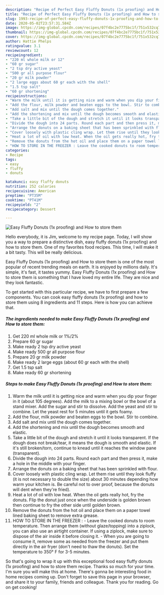 ```yaml
---
description: "Recipe of Perfect Easy Fluffy Donuts (1x proofing) and How to store them"
title: "Recipe of Perfect Easy Fluffy Donuts (1x proofing) and How to store them"
slug: 1993-recipe-of-perfect-easy-fluffy-donuts-1x-proofing-and-how-to-store-them
date: 2020-05-02T23:57:31.584Z
image: https://img-global.cpcdn.com/recipes/07f4bc2e7775bc1f/751x532cq70/easy-fluffy-donuts-1x-proofing-and-how-to-store-them-recipe-main-photo.jpg
thumbnail: https://img-global.cpcdn.com/recipes/07f4bc2e7775bc1f/751x532cq70/easy-fluffy-donuts-1x-proofing-and-how-to-store-them-recipe-main-photo.jpg
cover: https://img-global.cpcdn.com/recipes/07f4bc2e7775bc1f/751x532cq70/easy-fluffy-donuts-1x-proofing-and-how-to-store-them-recipe-main-photo.jpg
author: Hattie Phelps
ratingvalue: 3.1
reviewcount: 12
recipeingredient:
- "220 ml whole milk or 12"
- "60 gr sugar"
- "2 tsp dry active yeast"
- "500 gr all purpose flour"
- "20 gr milk powder"
- "2 large eggs about 60 gr each with the shell"
- "1.5 tsp salt"
- "60 gr shortening"
recipeinstructions:
- "Warm the milk until it is getting nice and warm when you dip your finger in it (about 105 degrees). Add the milk to a mixing bowl or the bowl of a stand mixer. Add the sugar and stir to dissolve. Add the yeast and stir to combine. Let the yeast rest for 5 minutes until it gets foamy."
- "Add the flour, milk powder and beaten eggs to the bowl. Stir to combine."
- "Add salt and mix until the dough comes together."
- "Add the shortening and mix until the dough becomes smooth and elastic."
- "Take a little bit of the dough and stretch it until it looks transparent. If the dough does not break/tear, it means the dough is smooth and elastic. If it&#39;s still broken/torn, continue to knead until it reaches the window pane (transparent)."
- "Divide the dough into 24 parts. Round each part and then press it, make a hole in the middle with your finger."
- "Arrange the donuts on a baking sheet that has been sprinkled with flour."
- "Cover loosely with plastic cling wrap. Let them rise until they look fluffy (it is not necessary to double the size) about 30 minutes depending how warm your kitchen is. Be careful not to over proof, because the donuts will dent when they&#39;re fried)."
- "Heat a lot of oil with low heat. When the oil gets really hot, fry the donuts. Flip the donut just once when the underside is golden brown then continue to fry the other side until golden brown."
- "Remove the donuts from the hot oil and place them on a paper towel lined baking sheet to remove extra grease."
- "HOW TO STORE IN THE FREEZER : Leave the cooked donuts to room temperature. Then arrange them (without glaze/topping) into a ziplock, you can also use an airtight container. If using a ziplock, make sure to dispose of the air inside it before closing it. When you are going to consume it, remove some as needed from the freezer and put them directly in the air fryer (don&#39;t need to thaw the donuts). Set the temperature to 350° F for 3-5 minutes."
categories:
- Recipe
tags:
- easy
- fluffy
- donuts

katakunci: easy fluffy donuts 
nutrition: 252 calories
recipecuisine: American
preptime: "PT35M"
cooktime: "PT41M"
recipeyield: "2"
recipecategory: Dessert

---
```



![Easy Fluffy Donuts (1x proofing) and How to store them](https://img-global.cpcdn.com/recipes/07f4bc2e7775bc1f/751x532cq70/easy-fluffy-donuts-1x-proofing-and-how-to-store-them-recipe-main-photo.jpg)

Hello everybody, it is Jim, welcome to my recipe page. Today, I will show you a way to prepare a distinctive dish, easy fluffy donuts (1x proofing) and how to store them. One of my favorites food recipes. This time, I will make it a bit tasty. This will be really delicious.



Easy Fluffy Donuts (1x proofing) and How to store them is one of the most popular of recent trending meals on earth. It is enjoyed by millions daily. It's simple, it's fast, it tastes yummy. Easy Fluffy Donuts (1x proofing) and How to store them is something that I have loved my entire life. They are nice and they look fantastic.


To get started with this particular recipe, we have to first prepare a few components. You can cook easy fluffy donuts (1x proofing) and how to store them using 8 ingredients and 11 steps. Here is how you can achieve that.

<!--inarticleads1-->

##### The ingredients needed to make Easy Fluffy Donuts (1x proofing) and How to store them:

1. Get 220 ml whole milk or 1%/2%
1. Prepare 60 gr sugar
1. Make ready 2 tsp dry active yeast
1. Make ready 500 gr all purpose flour
1. Prepare 20 gr milk powder
1. Make ready 2 large eggs (about 60 gr each with the shell)
1. Get 1.5 tsp salt
1. Make ready 60 gr shortening




<!--inarticleads2-->

##### Steps to make Easy Fluffy Donuts (1x proofing) and How to store them:

1. Warm the milk until it is getting nice and warm when you dip your finger in it (about 105 degrees). Add the milk to a mixing bowl or the bowl of a stand mixer. Add the sugar and stir to dissolve. Add the yeast and stir to combine. Let the yeast rest for 5 minutes until it gets foamy.
1. Add the flour, milk powder and beaten eggs to the bowl. Stir to combine.
1. Add salt and mix until the dough comes together.
1. Add the shortening and mix until the dough becomes smooth and elastic.
1. Take a little bit of the dough and stretch it until it looks transparent. If the dough does not break/tear, it means the dough is smooth and elastic. If it&#39;s still broken/torn, continue to knead until it reaches the window pane (transparent).
1. Divide the dough into 24 parts. Round each part and then press it, make a hole in the middle with your finger.
1. Arrange the donuts on a baking sheet that has been sprinkled with flour.
1. Cover loosely with plastic cling wrap. Let them rise until they look fluffy (it is not necessary to double the size) about 30 minutes depending how warm your kitchen is. Be careful not to over proof, because the donuts will dent when they&#39;re fried).
1. Heat a lot of oil with low heat. When the oil gets really hot, fry the donuts. Flip the donut just once when the underside is golden brown then continue to fry the other side until golden brown.
1. Remove the donuts from the hot oil and place them on a paper towel lined baking sheet to remove extra grease.
1. HOW TO STORE IN THE FREEZER : - Leave the cooked donuts to room temperature. Then arrange them (without glaze/topping) into a ziplock, you can also use an airtight container. If using a ziplock, make sure to dispose of the air inside it before closing it. - When you are going to consume it, remove some as needed from the freezer and put them directly in the air fryer (don&#39;t need to thaw the donuts). Set the temperature to 350° F for 3-5 minutes.




So that's going to wrap it up with this exceptional food easy fluffy donuts (1x proofing) and how to store them recipe. Thanks so much for your time. I'm sure you will make this at home. There's gonna be interesting food in home recipes coming up. Don't forget to save this page in your browser, and share it to your family, friends and colleague. Thank you for reading. Go on get cooking!
